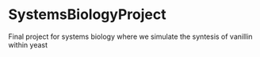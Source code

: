 # SystemsBiologyProject
Final project for systems biology where we simulate the syntesis of vanillin within yeast
